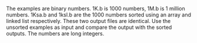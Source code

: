 The examples are binary numbers. 1K.b is 1000 numbers, 1M.b is 1 million numbers. 1Ksa.b and 1ksl.b are the 1000 numbers sorted using an array and linked list respectively. 
These two output files are identical. Use the unsorted examples as input and compare the output with the sorted outputs. The numbers are long integers.
